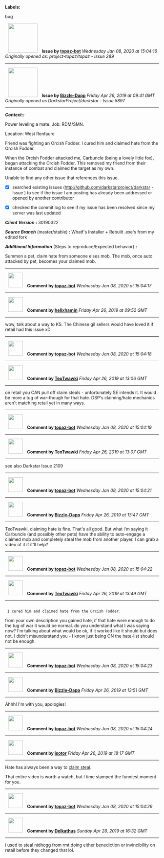**Labels:**

bug



<a href="https://github.com/topaz-bot"><img src="https://avatars3.githubusercontent.com/u/59651103?v=4" width="96" height="96" hspace="10"></img></a> **Issue by [topaz-bot](https://github.com/topaz-bot)**
_Wednesday Jan 08, 2020 at 15:04:16_
_Originally opened as: project-topaz/topaz - Issue 289_

----

<a href="https://github.com/Bizzle-Dapp"><img src="https://avatars0.githubusercontent.com/u/36421291?v=4"  width="96" height="96" hspace="10"></img></a> **Issue by [Bizzle-Dapp](https://github.com/Bizzle-Dapp)**
_Friday Apr 26, 2019 at 09:41 GMT_
_Originally opened as DarkstarProject/darkstar - Issue 5897_

----

<!-- place 'x' mark between square [] brackets to checkmark box -->

**_Context::_**
Power leveling a mate. Job: RDM/SMN.
Location: West Ronfaure
Friend was fighting an Orcish Fodder. I cured him and claimed hate from the Orcish Fodder.
When the Orcish Fodder attacked me, Carbuncle (being a lovely little fox), began attacking the Orcish Fodder. This removed my friend from their instance of combat and claimed the target as my own. 

Unable to find any other issue that references this issue. 

- [x] searched existing issues (http://github.com/darkstarproject/darkstar - Issue ) to see if the issue I am posting has already been addressed or opened by another contributor
- [x] checked the commit log to see if my issue has been resolved since my server was last updated


<!-- Issues will be closed without being looked into if the following information is missing (unless its not applicable). -->

**_Client Version_** **:** 30190322


**_Source Branch_** (master/stable) **:** Whatf's Installer + Rebuilt .exe's from my edited fork


<!-- If there is a server you know we can reproduce this on right now, please mention it here. -->
**_Additional Information_** (Steps to reproduce/Expected behavior) **:** 

Summon a pet, claim hate from someone elses mob. The mob, once auto attacked by pet, becomes your claimed mob.



----
<a href="https://github.com/topaz-bot"><img src="https://avatars3.githubusercontent.com/u/59651103?v=4" width="48" height="48" hspace="10"></img></a> **Comment by [topaz-bot](https://github.com/topaz-bot)**
_Wednesday Jan 08, 2020 at 15:04:17_

----

<a href="https://github.com/helixhamin"><img src="https://avatars1.githubusercontent.com/u/2202779?v=4"  width="48" height="48" hspace="10"></img></a> **Comment by [helixhamin](https://github.com/helixhamin)**
_Friday Apr 26, 2019 at 09:52 GMT_

----

wow, talk about a way to KS. The Chinese gil sellers would have loved it if retail had this issue xD



----
<a href="https://github.com/topaz-bot"><img src="https://avatars3.githubusercontent.com/u/59651103?v=4" width="48" height="48" hspace="10"></img></a> **Comment by [topaz-bot](https://github.com/topaz-bot)**
_Wednesday Jan 08, 2020 at 15:04:18_

----

<a href="https://github.com/TeoTwawki"><img src="https://avatars0.githubusercontent.com/u/6871475?v=4"  width="48" height="48" hspace="10"></img></a> **Comment by [TeoTwawki](https://github.com/TeoTwawki)**
_Friday Apr 26, 2019 at 13:06 GMT_

----

on retail you CAN pull off claim steals - unfortunately SE intends it. It would be more a tug of war-though for that hate. DSP's claiming/hate mechanics aren't matching retail yet in many ways.



----
<a href="https://github.com/topaz-bot"><img src="https://avatars3.githubusercontent.com/u/59651103?v=4" width="48" height="48" hspace="10"></img></a> **Comment by [topaz-bot](https://github.com/topaz-bot)**
_Wednesday Jan 08, 2020 at 15:04:19_

----

<a href="https://github.com/TeoTwawki"><img src="https://avatars0.githubusercontent.com/u/6871475?v=4"  width="48" height="48" hspace="10"></img></a> **Comment by [TeoTwawki](https://github.com/TeoTwawki)**
_Friday Apr 26, 2019 at 13:07 GMT_

----

see also Darkstar Issue 2109



----
<a href="https://github.com/topaz-bot"><img src="https://avatars3.githubusercontent.com/u/59651103?v=4" width="48" height="48" hspace="10"></img></a> **Comment by [topaz-bot](https://github.com/topaz-bot)**
_Wednesday Jan 08, 2020 at 15:04:21_

----

<a href="https://github.com/Bizzle-Dapp"><img src="https://avatars0.githubusercontent.com/u/36421291?v=4"  width="48" height="48" hspace="10"></img></a> **Comment by [Bizzle-Dapp](https://github.com/Bizzle-Dapp)**
_Friday Apr 26, 2019 at 13:47 GMT_

----

TeoTwawki, claiming hate is fine. That's all good. But what i'm saying it Carbuncle (and possibly other pets) have the ability to auto-engage a claimed mob and completely steal the mob from another player. I can grab a video of it if it'll help?



----
<a href="https://github.com/topaz-bot"><img src="https://avatars3.githubusercontent.com/u/59651103?v=4" width="48" height="48" hspace="10"></img></a> **Comment by [topaz-bot](https://github.com/topaz-bot)**
_Wednesday Jan 08, 2020 at 15:04:22_

----

<a href="https://github.com/TeoTwawki"><img src="https://avatars0.githubusercontent.com/u/6871475?v=4"  width="48" height="48" hspace="10"></img></a> **Comment by [TeoTwawki](https://github.com/TeoTwawki)**
_Friday Apr 26, 2019 at 13:49 GMT_

----

```
 I cured him and claimed hate from the Orcish Fodder.
```
from your own description you gained hate, if that hate were enough to do the tug of war it would be normal. do you understand what I was saying now? I'm talking about what would be ok, if it worked like it should but does not. I didn't misunderstand you - I know just being ON the hate-list should not be enough.



----
<a href="https://github.com/topaz-bot"><img src="https://avatars3.githubusercontent.com/u/59651103?v=4" width="48" height="48" hspace="10"></img></a> **Comment by [topaz-bot](https://github.com/topaz-bot)**
_Wednesday Jan 08, 2020 at 15:04:23_

----

<a href="https://github.com/Bizzle-Dapp"><img src="https://avatars0.githubusercontent.com/u/36421291?v=4"  width="48" height="48" hspace="10"></img></a> **Comment by [Bizzle-Dapp](https://github.com/Bizzle-Dapp)**
_Friday Apr 26, 2019 at 13:51 GMT_

----

Ahhh! I'm with you, apologies! 



----
<a href="https://github.com/topaz-bot"><img src="https://avatars3.githubusercontent.com/u/59651103?v=4" width="48" height="48" hspace="10"></img></a> **Comment by [topaz-bot](https://github.com/topaz-bot)**
_Wednesday Jan 08, 2020 at 15:04:24_

----

<a href="https://github.com/isotor"><img src="https://avatars2.githubusercontent.com/u/43398624?v=4"  width="48" height="48" hspace="10"></img></a> **Comment by [isotor](https://github.com/isotor)**
_Friday Apr 26, 2019 at 18:17 GMT_

----

Hate has always been a way to [claim steal](https://youtu.be/h-5yEUHLT-k?t=215).

That entire video is worth a watch, but I time stamped the funniest moment for you.



----
<a href="https://github.com/topaz-bot"><img src="https://avatars3.githubusercontent.com/u/59651103?v=4" width="48" height="48" hspace="10"></img></a> **Comment by [topaz-bot](https://github.com/topaz-bot)**
_Wednesday Jan 08, 2020 at 15:04:26_

----

<a href="https://github.com/Delkathus"><img src="https://avatars0.githubusercontent.com/u/5308906?v=4"  width="48" height="48" hspace="10"></img></a> **Comment by [Delkathus](https://github.com/Delkathus)**
_Sunday Apr 28, 2019 at 16:32 GMT_

----

i used to steal nidhogg from rmt doing either benediction or invincibility on retail before they changed that lol. 


